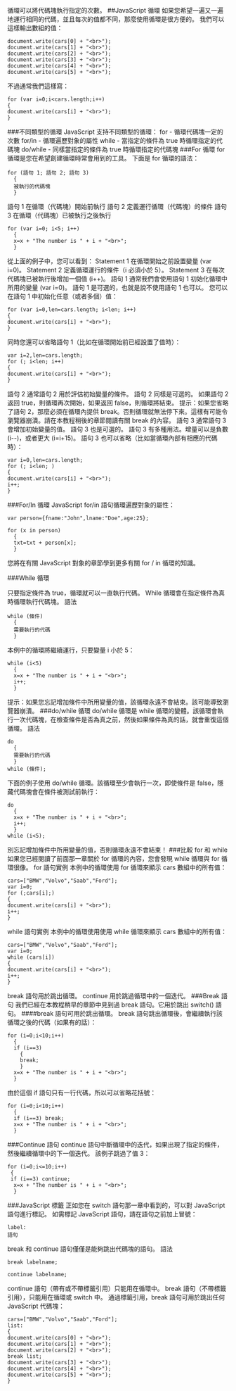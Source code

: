 循環可以將代碼塊執行指定的次數。
##JavaScript 循環
如果您希望一遍又一遍地運行相同的代碼，並且每次的值都不同，那麼使用循環是很方便的。
我們可以這樣輸出數組的值：
```
document.write(cars[0] + "<br>");
document.write(cars[1] + "<br>");
document.write(cars[2] + "<br>");
document.write(cars[3] + "<br>");
document.write(cars[4] + "<br>");
document.write(cars[5] + "<br>");
```
不過通常我們這樣寫：
```
for (var i=0;i<cars.length;i++)
{
document.write(cars[i] + "<br>");
}
```
###不同類型的循環
JavaScript 支持不同類型的循環：
for - 循環代碼塊一定的次數
for/in - 循環遍歷對象的屬性
while - 當指定的條件為 true 時循環指定的代碼塊
do/while - 同樣當指定的條件為 true 時循環指定的代碼塊
###For 循環
for 循環是您在希望創建循環時常會用到的工具。
下面是 for 循環的語法：
```
for (語句 1; 語句 2; 語句 3)
  {
  被執行的代碼塊
  }
```
語句 1 在循環（代碼塊）開始前執行
語句 2 定義運行循環（代碼塊）的條件
語句 3 在循環（代碼塊）已被執行之後執行
```
for (var i=0; i<5; i++)
  {
  x=x + "The number is " + i + "<br>";
  }
```
從上面的例子中，您可以看到：
Statement 1 在循環開始之前設置變量 (var i=0)。
Statement 2 定義循環運行的條件（i 必須小於 5）。
Statement 3 在每次代碼塊已被執行後增加一個值 (i++)。
語句 1
通常我們會使用語句 1 初始化循環中所用的變量 (var i=0)。
語句 1 是可選的，也就是說不使用語句 1 也可以。
您可以在語句 1 中初始化任意（或者多個）值：
```
for (var i=0,len=cars.length; i<len; i++)
{
document.write(cars[i] + "<br>");
}
```
同時您還可以省略語句 1（比如在循環開始前已經設置了值時）：
```
var i=2,len=cars.length;
for (; i<len; i++)
{
document.write(cars[i] + "<br>");
}
```
語句 2
通常語句 2 用於評估初始變量的條件。
語句 2 同樣是可選的。
如果語句 2 返回 true，則循環再次開始，如果返回 false，則循環將結束。
提示：如果您省略了語句 2，那麼必須在循環內提供 break。否則循環就無法停下來。這樣有可能令瀏覽器崩潰。請在本教程稍後的章節閱讀有關 break 的內容。
語句 3
通常語句 3 會增加初始變量的值。
語句 3 也是可選的。
語句 3 有多種用法。增量可以是負數 (i--)，或者更大 (i=i+15)。
語句 3 也可以省略（比如當循環內部有相應的代碼時）：
```
var i=0,len=cars.length;
for (; i<len; )
{
document.write(cars[i] + "<br>");
i++;
}
```
###For/In 循環
JavaScript for/in 語句循環遍歷對象的屬性：
```
var person={fname:"John",lname:"Doe",age:25};

for (x in person)
  {
  txt=txt + person[x];
  }
```
您將在有關 JavaScript 對象的章節學到更多有關 for / in 循環的知識。

###While 循環

只要指定條件為 true，循環就可以一直執行代碼。
While 循環會在指定條件為真時循環執行代碼塊。
語法
```
while (條件)
  {
  需要執行的代碼
  }
```
本例中的循環將繼續運行，只要變量 i 小於 5：
```
while (i<5)
  {
  x=x + "The number is " + i + "<br>";
  i++;
  }
```
提示：如果您忘記增加條件中所用變量的值，該循環永遠不會結束。該可能導致瀏覽器崩潰。
###do/while 循環
do/while 循環是 while 循環的變體。該循環會執行一次代碼塊，在檢查條件是否為真之前，然後如果條件為真的話，就會重復這個循環。
語法
```
do
  {
  需要執行的代碼
  }
while (條件);
```
下面的例子使用 do/while 循環。該循環至少會執行一次，即使條件是 false，隱藏代碼塊會在條件被測試前執行：
```
do
  {
  x=x + "The number is " + i + "<br>";
  i++;
  }
while (i<5);
```
別忘記增加條件中所用變量的值，否則循環永遠不會結束！
###比較 for 和 while
如果您已經閱讀了前面那一章關於 for 循環的內容，您會發現 while 循環與 for 循環很像。
for 語句實例
本例中的循環使用 for 循環來顯示 cars 數組中的所有值：
```
cars=["BMW","Volvo","Saab","Ford"];
var i=0;
for (;cars[i];)
{
document.write(cars[i] + "<br>");
i++;
}
```
while 語句實例
本例中的循環使用使用 while 循環來顯示 cars 數組中的所有值：
```
cars=["BMW","Volvo","Saab","Ford"];
var i=0;
while (cars[i])
{
document.write(cars[i] + "<br>");
i++;
}
```

break 語句用於跳出循環。
continue 用於跳過循環中的一個迭代。
###Break 語句
我們已經在本教程稍早的章節中見到過 break 語句。它用於跳出 switch() 語句。
####break 語句可用於跳出循環。
break 語句跳出循環後，會繼續執行該循環之後的代碼（如果有的話）：
```
for (i=0;i<10;i++)
  {
  if (i==3)
    {
    break;
    }
  x=x + "The number is " + i + "<br>";
  }
```
由於這個 if 語句只有一行代碼，所以可以省略花括號：
```
for (i=0;i<10;i++)
  {
  if (i==3) break;
  x=x + "The number is " + i + "<br>";
  }
```
###Continue 語句
continue 語句中斷循環中的迭代，如果出現了指定的條件，然後繼續循環中的下一個迭代。
該例子跳過了值 3：
```
for (i=0;i<=10;i++)
 {
 if (i==3) continue;
  x=x + "The number is " + i + "<br>";
  }
```
###JavaScript 標籤
正如您在 switch 語句那一章中看到的，可以對 JavaScript 語句進行標記。
如需標記 JavaScript 語句，請在語句之前加上冒號：
```
label:
語句
```
break 和 continue 語句僅僅是能夠跳出代碼塊的語句。
語法
```
break labelname;

continue labelname;
```
continue 語句（帶有或不帶標籤引用）只能用在循環中。
break 語句（不帶標籤引用），只能用在循環或 switch 中。
通過標籤引用，break 語句可用於跳出任何 JavaScript 代碼塊：
```
cars=["BMW","Volvo","Saab","Ford"];
list:
{
document.write(cars[0] + "<br>");
document.write(cars[1] + "<br>");
document.write(cars[2] + "<br>");
break list;
document.write(cars[3] + "<br>");
document.write(cars[4] + "<br>");
document.write(cars[5] + "<br>");
}
```